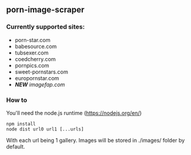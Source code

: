 ## porn-image-scraper

### Currently supported sites:

- porn-star.com
- babesource.com
- tubsexer.com
- coedcherry.com
- pornpics.com
- sweet-pornstars.com
- europornstar.com
- **_NEW_** _imagefap.com_
### How to

You'll need the node.js runtime (https://nodejs.org/en/)

```
npm install
node dist url0 url1 [...urls]
```

With each url being 1 gallery.
Images will be stored in ./images/ folder by default.
